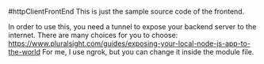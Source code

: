#httpClientFrontEnd
This is just the sample source code of the frontend. 

In order to use this, you need a tunnel to expose your backend server to the internet. 
There are many choices for you to choose: https://www.pluralsight.com/guides/exposing-your-local-node-js-app-to-the-world
For me, I use ngrok, but you can change it inside the module file.

